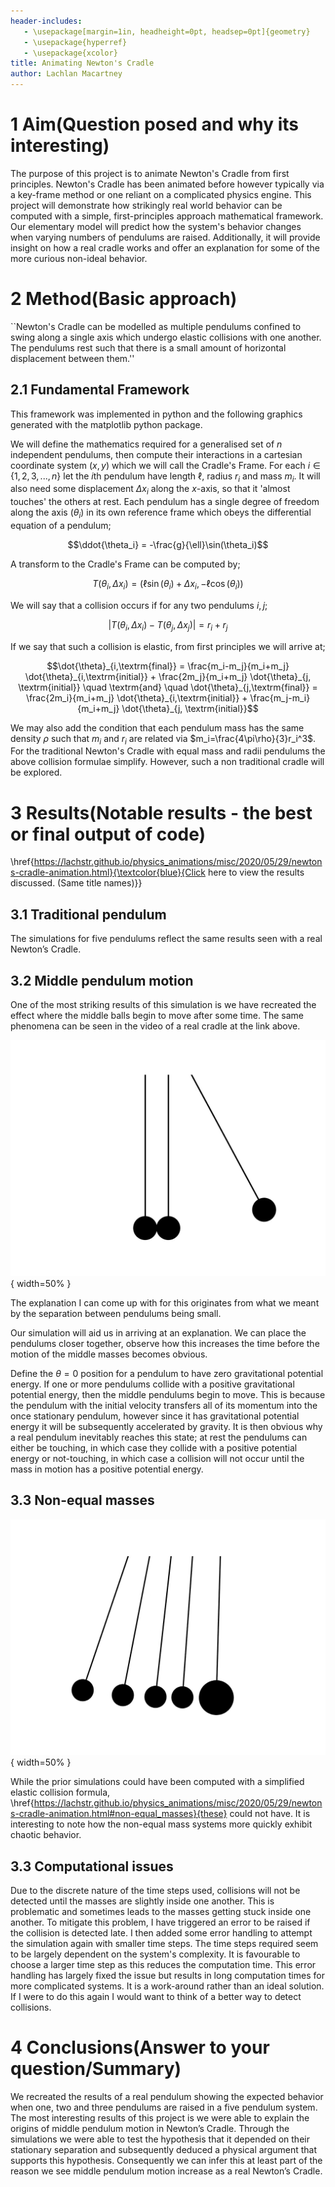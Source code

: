 ```yaml
---
header-includes:
   - \usepackage[margin=1in, headheight=0pt, headsep=0pt]{geometry}
   - \usepackage{hyperref} 
   - \usepackage{xcolor}
title: Animating Newton's Cradle
author: Lachlan Macartney
---
```


# 1 Aim(Question posed and why its interesting)

The purpose of this project is to animate Newton's Cradle from first principles. Newton's Cradle has been animated before however typically via a key-frame method or one reliant on a complicated physics engine. This project will demonstrate how strikingly real world behavior can be computed with a simple, first-principles approach mathematical framework. Our elementary model will predict how the system's behavior changes when varying numbers of pendulums are raised. Additionally, it will provide insight on how a real cradle works and offer an explanation for some of the more curious non-ideal behavior.

# 2 Method(Basic approach)

``Newton's Cradle can be modelled as multiple pendulums confined to swing along a single axis which undergo elastic collisions with one another. The pendulums rest such that there is a small amount of horizontal displacement between them.''

## 2.1 Fundamental Framework
This framework was implemented in python and the following graphics generated with the matplotlib python package. 

We will define the mathematics required for a generalised set of $n$ independent pendulums, then compute their interactions in a cartesian coordinate system $(x,y)$ which we will call the Cradle's Frame. For each $i \in \{1, 2, 3, ... , n\}$ let the $i$th pendulum have length $\ell$, radius $r_i$ and mass $m_i$. It will also need some displacement $\Delta x_i$ along the $x$-axis, so that it 'almost touches' the others at rest. Each pendulum has a single degree of freedom along the axis $(\theta_i)$ in its own reference frame which obeys the differential equation of a pendulum;

$$\ddot{\theta_i} = -\frac{g}{\ell}\sin(\theta_i)$$

A transform to the Cradle's Frame can be computed by; 

$$T(\theta_i, \Delta x_{i}) = (\ell\sin(\theta_i) + \Delta x_i, -\ell\cos(\theta_i))$$

We will say that a collision occurs if for any two pendulums $i, j$;

$$ |T(\theta_i, \Delta x_{i}) - T(\theta_j, \Delta x_{j})| = r_i + r_j$$

If we say that such a collision is elastic, from first principles we will arrive at;

$$\dot{\theta}_{i,\textrm{final}} = \frac{m_i-m_j}{m_i+m_j} \dot{\theta}_{i,\textrm{initial}} + \frac{2m_j}{m_i+m_j} \dot{\theta}_{j, \textrm{initial}} \quad \textrm{and} \quad \dot{\theta}_{j,\textrm{final}} = \frac{2m_i}{m_i+m_j} \dot{\theta}_{i,\textrm{initial}} + \frac{m_j-m_i}{m_i+m_j} \dot{\theta}_{j, \textrm{initial}}$$

We may also add the condition that each pendulum mass has the same density $\rho$ such that $m_i$ and $r_i$ are related via $m_i=\frac{4\pi\rho}{3}r_i^3$. For the traditional Newton's Cradle with equal mass and radii pendulums the above collision formulae simplify. However, such a non traditional cradle will be explored.

# 3 Results(Notable results - the best or final output of code)

\href{https://lachstr.github.io/physics_animations/misc/2020/05/29/newtons-cradle-animation.html}{\textcolor{blue}{Click here to view the results discussed. (Same title names)}}

## 3.1 Traditional pendulum
The simulations for five pendulums reflect the same results seen with a real Newton’s Cradle.

## 3.2 Middle pendulum motion
One of the most striking results of this simulation is we have recreated the effect where the middle balls begin to move after some time. The same phenomena can be seen in the video of a real cradle at the link above.

![A 3-pendulum cradle](vlcsnap-2020-06-01-14h06m51s924-crop.png){ width=50% }

The explanation I can come up with for this originates from what we meant by the separation between pendulums being small.

Our simulation will aid us in arriving at an explanation. We can place the pendulums closer together, observe how this increases the time before the motion of the middle masses becomes obvious.

Define the $\theta = 0$ position for a pendulum to have zero gravitational potential energy. If one or more pendulums collide with a positive gravitational potential energy, then the middle pendulums begin to move. This is because the pendulum with the initial velocity transfers all of its momentum into the once stationary pendulum, however since it has gravitational potential energy it will be subsequently accelerated by gravity. It is then obvious why a real pendulum inevitably reaches this state; at rest the pendulums can either be touching, in which case they collide with a positive potential energy or not-touching, in which case a collision will not occur until the mass in motion has a positive potential energy.


## 3.3 Non-equal masses


![A novel varied mass cradle](vlcsnap-novel.png){ width=50% }

While the prior simulations could have been computed with a simplified elastic collision formula, \href{https://lachstr.github.io/physics_animations/misc/2020/05/29/newtons-cradle-animation.html#non-equal_masses}{these}
 could not have. It is interesting to note how the non-equal mass systems more quickly exhibit chaotic behavior. 

## 3.3 Computational issues

Due to the discrete nature of the time steps used, collisions will not be detected until the masses are slightly inside one another. This is problematic and sometimes leads to the masses getting stuck inside one another. To mitigate this problem, I have triggered an error to be raised if the collision is detected late. I then added some error handling to attempt the simulation again with smaller time steps. The time steps required seem to be largely dependent on the system's complexity. It is favourable to choose a larger time step as this reduces the computation time. This error handling has largely fixed the issue but results in long computation times for more complicated systems. It is a work-around rather than an ideal solution. If I were to do this again I would want to think of a better way to detect collisions.

# 4 Conclusions(Answer to your question/Summary)

We recreated the results of a real pendulum showing the expected behavior when one, two and three pendulums are raised in a five pendulum system. The most interesting results of this project is we were able to explain the origins of middle pendulum motion in Newton’s Cradle. Through the simulations we were able to test the hypothesis that it depended on their stationary separation and subsequently deduced a physical argument that supports this hypothesis. Consequently we can infer this at least part of the reason we see middle pendulum motion increase as a real Newton’s Cradle.

